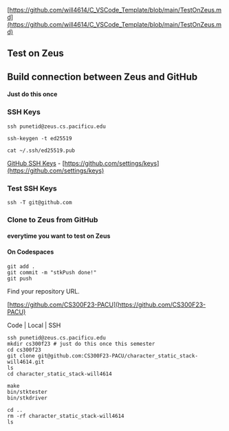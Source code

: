 [https://github.com/will4614/C_VSCode_Template/blob/main/TestOnZeus.md](https://github.com/will4614/C_VSCode_Template/blob/main/TestOnZeus.md)
## Test on Zeus


## Build connection between Zeus and GitHub 
#### Just do this once

### SSH Keys

```
ssh punetid@zeus.cs.pacificu.edu

ssh-keygen -t ed25519

cat ~/.ssh/ed25519.pub
```

[GitHub SSH Keys](https://github.com/settings/keys) - [https://github.com/settings/keys](https://github.com/settings/keys)

### Test SSH Keys
```
ssh -T git@github.com
```

### Clone to Zeus from GitHub
#### everytime you want to test on Zeus

#### On Codespaces
```
git add .
git commit -m "stkPush done!"
git push
```

Find your repository URL.

[https://github.com/CS300F23-PACU](https://github.com/CS300F23-PACU)

Code | Local | SSH

```
ssh punetid@zeus.cs.pacificu.edu
mkdir cs300f23 # just do this once this semester
cd cs300f23
git clone git@github.com:CS300F23-PACU/character_static_stack-will4614.git
ls
cd character_static_stack-will4614

make
bin/stktester
bin/stkdriver

cd ..
rm -rf character_static_stack-will4614
ls
```
